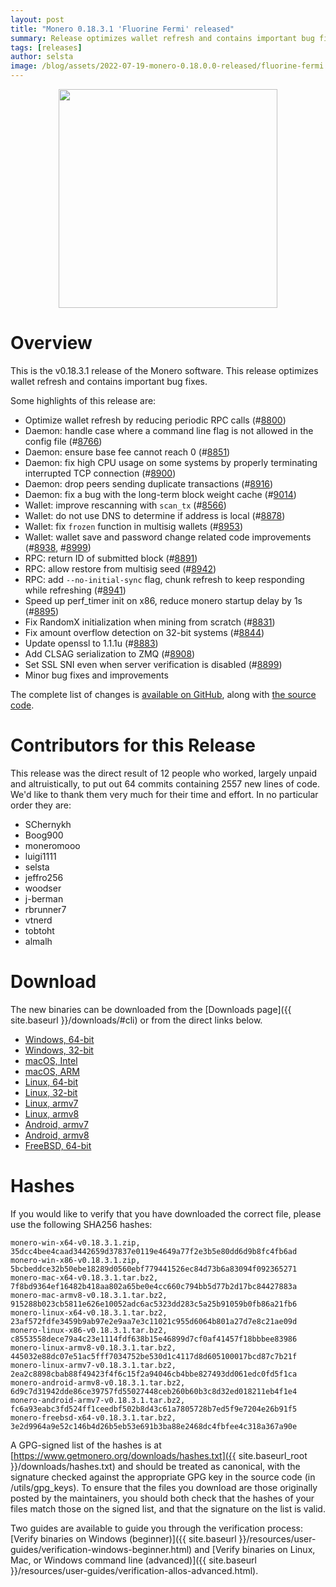 ```yaml
---
layout: post
title: "Monero 0.18.3.1 'Fluorine Fermi' released"
summary: Release optimizes wallet refresh and contains important bug fixes.
tags: [releases]
author: selsta
image: /blog/assets/2022-07-19-monero-0.18.0.0-released/fluorine-fermi.png
---
```


<div align="center">
  <img src="{{ page.image }}" width="350px">
</div>

# Overview

This is the v0.18.3.1 release of the Monero software. This release optimizes wallet refresh and contains important bug fixes.

Some highlights of this release are:

- Optimize wallet refresh by reducing periodic RPC calls (#[8800](https://github.com/monero-project/monero/pull/8800))
- Daemon: handle case where a command line flag is not allowed in the config file (#[8766](https://github.com/monero-project/monero/pull/8766))
- Daemon: ensure base fee cannot reach 0 (#[8851](https://github.com/monero-project/monero/pull/8851))
- Daemon: fix high CPU usage on some systems by properly terminating interrupted TCP connection (#[8900](https://github.com/monero-project/monero/pull/8900))
- Daemon: drop peers sending duplicate transactions (#[8916](https://github.com/monero-project/monero/pull/8916))
- Daemon: fix a bug with the long-term block weight cache (#[9014](https://github.com/monero-project/monero/pull/9014))
- Wallet: improve rescanning with `scan_tx` (#[8566](https://github.com/monero-project/monero/pull/8566))
- Wallet: do not use DNS to determine if address is local (#[8878](https://github.com/monero-project/monero/pull/8878))
- Wallet: fix `frozen` function in multisig wallets (#[8953](https://github.com/monero-project/monero/pull/8953))
- Wallet: wallet save and password change related code improvements (#[8938](https://github.com/monero-project/monero/pull/8938), #[8999](https://github.com/monero-project/monero/pull/8999))
- RPC: return ID of submitted block (#[8891](https://github.com/monero-project/monero/pull/8891))
- RPC: allow restore from multisig seed (#[8942](https://github.com/monero-project/monero/pull/8942))
- RPC: add `--no-initial-sync` flag, chunk refresh to keep responding while refreshing (#[8941](https://github.com/monero-project/monero/pull/8941))
- Speed up perf_timer init on x86, reduce monero startup delay by 1s (#[8895](https://github.com/monero-project/monero/pull/8895))
- Fix RandomX initialization when mining from scratch (#[8831](https://github.com/monero-project/monero/pull/8831))
- Fix amount overflow detection on 32-bit systems (#[8844](https://github.com/monero-project/monero/pull/8844))
- Update openssl to 1.1.1u (#[8883](https://github.com/monero-project/monero/pull/8883))
- Add CLSAG serialization to ZMQ (#[8908](https://github.com/monero-project/monero/pull/8908))
- Set SSL SNI even when server verification is disabled (#[8899](https://github.com/monero-project/monero/pull/8899))
- Minor bug fixes and improvements

The complete list of changes is [available on GitHub](https://github.com/monero-project/monero/compare/v0.18.2.2...v0.18.3.1), along with [the source code](https://github.com/monero-project/monero/tree/v0.18.3.1).

# Contributors for this Release

This release was the direct result of 12 people who worked, largely unpaid and altruistically, to put out 64 commits containing 2557 new lines of code. We'd like to thank them very much for their time and effort. In no particular order they are:

- SChernykh
- Boog900
- moneromooo
- luigi1111
- selsta
- jeffro256
- woodser
- j-berman
- rbrunner7
- vtnerd
- tobtoht
- almalh

# Download

The new binaries can be downloaded from the [Downloads page]({{ site.baseurl }}/downloads/#cli) or from the direct links below.

- [Windows, 64-bit](https://downloads.getmonero.org/cli/monero-win-x64-v0.18.3.1.zip)
- [Windows, 32-bit](https://downloads.getmonero.org/cli/monero-win-x86-v0.18.3.1.zip)
- [macOS, Intel](https://downloads.getmonero.org/cli/monero-mac-x64-v0.18.3.1.tar.bz2)
- [macOS, ARM](https://downloads.getmonero.org/cli/monero-mac-armv8-v0.18.3.1.tar.bz2)
- [Linux, 64-bit](https://downloads.getmonero.org/cli/monero-linux-x64-v0.18.3.1.tar.bz2)
- [Linux, 32-bit](https://downloads.getmonero.org/cli/monero-linux-x86-v0.18.3.1.tar.bz2)
- [Linux, armv7](https://downloads.getmonero.org/cli/monero-linux-armv7-v0.18.3.1.tar.bz2)
- [Linux, armv8](https://downloads.getmonero.org/cli/monero-linux-armv8-v0.18.3.1.tar.bz2)
- [Android, armv7](https://downloads.getmonero.org/cli/monero-android-armv7-v0.18.3.1.tar.bz2)
- [Android, armv8](https://downloads.getmonero.org/cli/monero-android-armv8-v0.18.3.1.tar.bz2)
- [FreeBSD, 64-bit](https://downloads.getmonero.org/cli/monero-freebsd-x64-v0.18.3.1.tar.bz2)

# Hashes

If you would like to verify that you have downloaded the correct file, please use the following SHA256 hashes:

```
monero-win-x64-v0.18.3.1.zip, 35dcc4bee4caad3442659d37837e0119e4649a77f2e3b5e80dd6d9b8fc4fb6ad
monero-win-x86-v0.18.3.1.zip, 5bcbeddce32b50ebe18289d0560ebf779441526ec84d73b6a83094f092365271
monero-mac-x64-v0.18.3.1.tar.bz2, 7f8bd9364ef16482b418aa802a65be0e4cc660c794bb5d77b2d17bc84427883a
monero-mac-armv8-v0.18.3.1.tar.bz2, 915288b023cb5811e626e10052adc6ac5323dd283c5a25b91059b0fb86a21fb6
monero-linux-x64-v0.18.3.1.tar.bz2, 23af572fdfe3459b9ab97e2e9aa7e3c11021c955d6064b801a27d7e8c21ae09d
monero-linux-x86-v0.18.3.1.tar.bz2, c8553558dece79a4c23e1114fdf638b15e46899d7cf0af41457f18bbbee83986
monero-linux-armv8-v0.18.3.1.tar.bz2, 445032e88dc07e51ac5fff7034752be530d1c4117d8d605100017bcd87c7b21f
monero-linux-armv7-v0.18.3.1.tar.bz2, 2ea2c8898cbab88f49423f4f6c15f2a94046cb4bbe827493dd061edc0fd5f1ca
monero-android-armv8-v0.18.3.1.tar.bz2, 6d9c7d31942dde86ce39757fd55027448ceb260b60b3c8d32ed018211eb4f1e4
monero-android-armv7-v0.18.3.1.tar.bz2, fc6a93eabc3fd524ff1ceedbf502b8d43c61a7805728b7ed5f9e7204e26b91f5
monero-freebsd-x64-v0.18.3.1.tar.bz2, 3e2d9964a9e52c146b4d26b5eb53e691b3ba88e2468dc4fbfee4c318a367a90e
```

A GPG-signed list of the hashes is at [https://www.getmonero.org/downloads/hashes.txt]({{ site.baseurl_root }}/downloads/hashes.txt) and should be treated as canonical, with the signature checked against the appropriate GPG key in the source code (in /utils/gpg_keys). To ensure that the files you download are those originally posted by the maintainers, you should both check that the hashes of your files match those on the signed list, and that the signature on the list is valid.

Two guides are available to guide you through the verification process: [Verify binaries on Windows (beginner)]({{ site.baseurl }}/resources/user-guides/verification-windows-beginner.html) and [Verify binaries on Linux, Mac, or Windows command line (advanced)]({{ site.baseurl }}/resources/user-guides/verification-allos-advanced.html).
